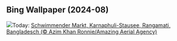 ## Bing Wallpaper (2024-08)
![](https://www.bing.com/th?id=OHR.KaptaiLake_DE-DE6482554434_UHD.jpg&w=1000)Today: [Schwimmender Markt, Karnaphuli-Stausee, Rangamati, Bangladesch (© Azim Khan Ronnie/Amazing Aerial Agency)](https://www.bing.com/th?id=OHR.KaptaiLake_DE-DE6482554434_UHD.jpg)